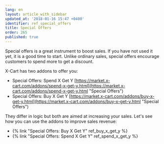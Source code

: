 ```yaml
---
lang: en
layout: article_with_sidebar
updated_at: '2018-01-16 15:47 +0400'
identifier: ref_special_offers
title: Special Offers
order: 265
published: true
---
```

Special offers is a great instrument to boost sales. If you have not used it yet, it is a good time to start. Unlike ordinary sales, special offers encourage customers to spend more to get a discount.

X-Cart has two addons to offer you:
* Special Offers: Spend X Get Y [https://market.x-cart.com/addons/spend-x-get-y.html](https://market.x-cart.com/addons/spend-x-get-y.html "Special Offers")
* Special Offers: Buy X Get Y [https://market.x-cart.com/addons/buy-x-get-y.html](https://market.x-cart.com/addons/buy-x-get-y.html "Special Offers")

They differ in logic but both are aimed at increasing your sales. Let's see how you can use the addons to improve sales revenue:
* {% link "Special Offers: Buy X Get Y" ref_buy_x_get_y %}
* {% link "Special Offers: Spend X Get Y" ref_spend_x_get_y %}
